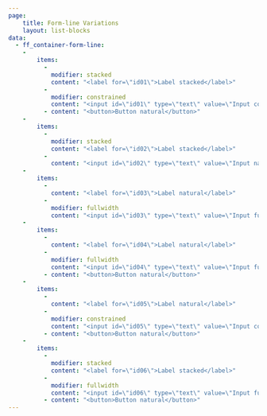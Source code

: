 ```yaml
---
page:
    title: Form-line Variations
    layout: list-blocks
data:
  - ff_container-form-line:
    -
        items: 
          - 
            modifier: stacked
            content: "<label for=\"id01\">Label stacked</label>"  
          -              
            modifier: constrained
            content: "<input id=\"id01\" type=\"text\" value=\"Input constrained\"/>"
          - content: "<button>Button natural</button>"
    -
        items: 
          - 
            modifier: stacked
            content: "<label for=\"id02\">Label stacked</label>"
          -              
            content: "<input id=\"id02\" type=\"text\" value=\"Input natural\"/>"
    -
        items: 
          - 
            content: "<label for=\"id03\">Label natural</label>"
          -              
            modifier: fullwidth
            content: "<input id=\"id03\" type=\"text\" value=\"Input fullwidth\"/>"
    -
        items: 
          - 
            content: "<label for=\"id04\">Label natural</label>" 
          -              
            modifier: fullwidth
            content: "<input id=\"id04\" type=\"text\" value=\"Input fullwidth with button\"/>"
          - content: "<button>Button natural</button>"
    -
        items: 
          - 
            content: "<label for=\"id05\">Label natural</label>"  
          -              
            modifier: constrained
            content: "<input id=\"id05\" type=\"text\" value=\"Input constrained\"/>"
          - content: "<button>Button natural</button>"
    -
        items: 
          - 
            modifier: stacked
            content: "<label for=\"id06\">Label stacked</label>"  
          -              
            modifier: fullwidth
            content: "<input id=\"id06\" type=\"text\" value=\"Input fullwidth\"/>"
          - content: "<button>Button natural</button>"
---
```

